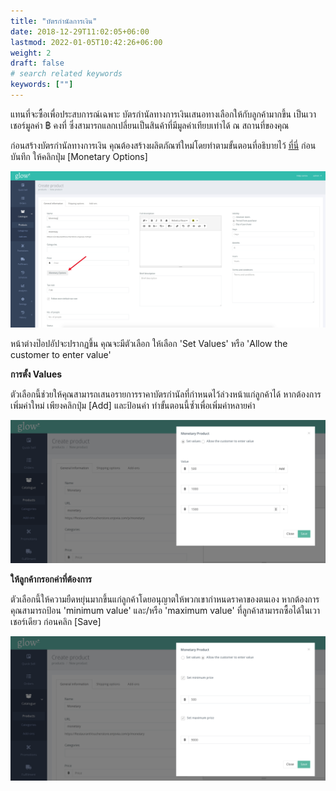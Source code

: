```yaml
---
title: "บัตรกำนัลการเงิน"
date: 2018-12-29T11:02:05+06:00
lastmod: 2022-01-05T10:42:26+06:00
weight: 2
draft: false
# search related keywords
keywords: [""]
---
```


แทนที่จะซื้อเพื่อประสบการณ์เฉพาะ บัตรกำนัลทางการเงินเสนอทางเลือกให้กับลูกค้ามากขึ้น เป็นเวาเชอร์มูลค่า ฿ คงที่ ซึ่งสามารถแลกเปลี่ยนเป็นสินค้าที่มีมูลค่าเทียบเท่าได้ ณ สถานที่ของคุณ

ก่อนสร้างบัตรกำนัลทางการเงิน คุณต้องสร้างผลิตภัณฑ์ใหม่โดยทำตามขั้นตอนที่อธิบายไว้ [ที่นี่](/th/products/creating-a-product/) ก่อนบันทึก ให้คลิกปุ่ม [Monetary Options]

![image example](img-12.jpg "image")

หน้าต่างป๊อปอัปจะปรากฏขึ้น คุณจะมีตัวเลือก ให้เลือก 'Set Values' หรือ 'Allow the customer to enter value'


**การตั้ง Values**<br>

ตัวเลือกนี้ช่วยให้คุณสามารถเสนอรายการราคาบัตรกำนัลที่กำหนดไว้ล่วงหน้าแก่ลูกค้าได้ หากต้องการเพิ่มค่าใหม่ เพียงคลิกปุ่ม [Add] และป้อนค่า ทำขั้นตอนนี้ซ้ำเพื่อเพิ่มค่าหลายค่า

![image example](img-13.jpg "image")

**ให้ลูกค้ากรอกค่าที่ต้องการ**<br>

ตัวเลือกนี้ให้ความยืดหยุ่นมากขึ้นแก่ลูกค้าโดยอนุญาตให้พวกเขากำหนดราคาของตนเอง หากต้องการ คุณสามารถป้อน 'minimum value' และ/หรือ 'maximum value' ที่ลูกค้าสามารถซื้อได้ในเวาเชอร์เดียว ก่อนคลิก [Save]

![image example](img-14.jpg "image")
